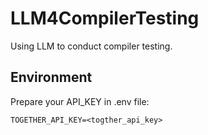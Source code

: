 # LLM4CompilerTesting
Using LLM to conduct compiler testing.

## Environment
Prepare your API_KEY in .env file:

```
TOGETHER_API_KEY=<togther_api_key>
```
